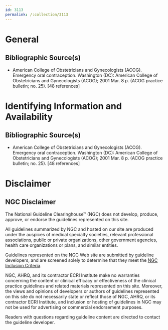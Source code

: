 ```yaml
---
id: 3113
permalink: /:collection/3113
---
```


# General

## Bibliographic Source(s)

- American College of Obstetricians and Gynecologists (ACOG). Emergency oral contraception. Washington (DC): American College of Obstetricians and Gynecologists (ACOG); 2001 Mar. 8 p. (ACOG practice bulletin; no. 25). [48 references]

# Identifying Information and Availability

## Bibliographic Source(s)

- American College of Obstetricians and Gynecologists (ACOG). Emergency oral contraception. Washington (DC): American College of Obstetricians and Gynecologists (ACOG); 2001 Mar. 8 p. (ACOG practice bulletin; no. 25). [48 references]

# Disclaimer

## NGC Disclaimer

The National Guideline Clearinghouse™ (NGC) does not develop, produce, approve, or endorse the guidelines represented on this site.

All guidelines summarized by NGC and hosted on our site are produced under the auspices of medical specialty societies, relevant professional associations, public or private organizations, other government agencies, health care organizations or plans, and similar entities.

Guidelines represented on the NGC Web site are submitted by guideline developers, and are screened solely to determine that they meet the [NGC Inclusion Criteria](/help-and-about/summaries/inclusion-criteria).

NGC, AHRQ, and its contractor ECRI Institute make no warranties concerning the content or clinical efficacy or effectiveness of the clinical practice guidelines and related materials represented on this site. Moreover, the views and opinions of developers or authors of guidelines represented on this site do not necessarily state or reflect those of NGC, AHRQ, or its contractor ECRI Institute, and inclusion or hosting of guidelines in NGC may not be used for advertising or commercial endorsement purposes.

Readers with questions regarding guideline content are directed to contact the guideline developer.

